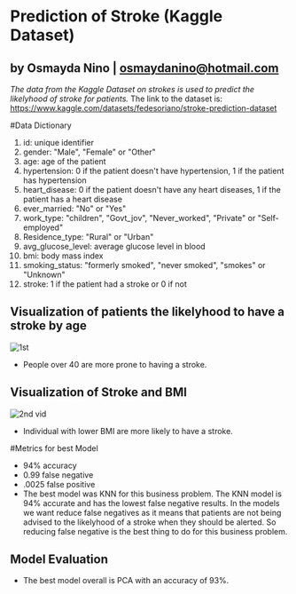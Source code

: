 # Prediction of Stroke (Kaggle Dataset)
## by Osmayda Nino | osmaydanino@hotmail.com
*The data from the Kaggle Dataset on strokes is used to predict the likelyhood of stroke for patients.*
The link to the dataset is: https://www.kaggle.com/datasets/fedesoriano/stroke-prediction-dataset

#Data Dictionary
1. id: unique identifier
2. gender: "Male", "Female" or "Other"
3. age: age of the patient
4. hypertension: 0 if the patient doesn't have hypertension, 1 if the patient has hypertension
5. heart_disease: 0 if the patient doesn't have any heart diseases, 1 if the patient has a heart disease
6. ever_married: "No" or "Yes"
7. work_type: "children", "Govt_jov", "Never_worked", "Private" or "Self-employed"
8. Residence_type: "Rural" or "Urban"
9. avg_glucose_level: average glucose level in blood
10. bmi: body mass index
11. smoking_status: "formerly smoked", "never smoked", "smokes" or "Unknown"
12. stroke: 1 if the patient had a stroke or 0 if not

## Visualization of patients the likelyhood to have a stroke by age
![1st](https://github.com/Osmayda/Modeling/assets/129660519/bbafc1ee-8524-45d8-a964-b64b769b3443)
- People over 40 are more prone to having a stroke.

## Visualization of Stroke and BMI
![2nd vid](https://github.com/Osmayda/Modeling/assets/129660519/bc5e8325-2b7b-4053-a5bc-3d760dd9d948)
- Individual with lower BMI are more likely to have a stroke.

#Metrics for best Model
- 94% accuracy
- 0.99 false negative
- .0025 false positive
- The best model was KNN for this business problem. The KNN model is 94% accurate and has the lowest false negative results. In the models we want reduce false negatives as it means that patients are not being advised to the likelyhood of a stroke when they should be alerted. So reducing false negative is the best thing to do for this business problem. 


## Model Evaluation
- The best model overall is PCA with an accuracy of 93%. 
